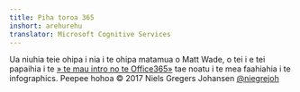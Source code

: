 ```yaml
---
title: Piha toroa 365
inshort: arehurehu
translator: Microsoft Cognitive Services
---
```



Ua niuhia teie ohipa i nia i te ohipa matamua o Matt Wade, o tei i e tei papaihia i te [» te mau intro no te Office365»](http://icansharepoint.com/an-everyday-intro-to-office-365/) tae noatu i te mea faahiahia i te infographics. Peepee hohoa © 2017 Niels Gregers Johansen [@niegrejoh](https://twitter.com/niegrejoh)

